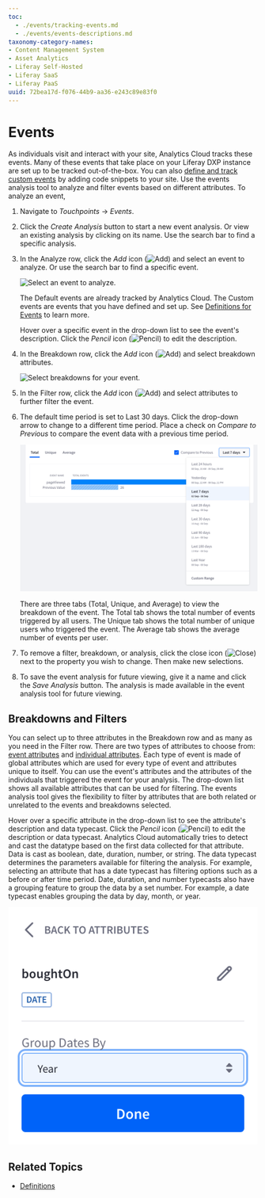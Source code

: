 ```yaml
---
toc:
  - ./events/tracking-events.md
  - ./events/events-descriptions.md
taxonomy-category-names:
- Content Management System
- Asset Analytics
- Liferay Self-Hosted
- Liferay SaaS
- Liferay PaaS
uuid: 72bea17d-f076-44b9-aa36-e243c89e83f0
---
```


# Events

As individuals visit and interact with your site, Analytics Cloud tracks these events. Many of these events that take place on your Liferay DXP instance are set up to be tracked out-of-the-box. You can also [define and track custom events](./events/tracking-events.md) by adding code snippets to your site. Use the events analysis tool to analyze and filter events based on different attributes. To analyze an event,

1. Navigate to *Touchpoints* &rarr; *Events*.

1. Click the *Create Analysis* button to start a new event analysis. Or view an existing analysis by clicking on its name. Use the search bar to find a specific analysis.

1. In the Analyze row, click the *Add* icon (![Add](../images/icon-add.png)) and select an event to analyze. Or use the search bar to find a specific event.

   ![Select an event to analyze.](./events/images/01.png)

   The Default events are already tracked by Analytics Cloud. The Custom events are events that you have defined and set up. See [Definitions for Events](../workspace-data/definitions.md) to learn more.

   Hover over a specific event in the drop-down list to see the event's description. Click the *Pencil* icon (![Pencil](../images/icon-edit.png)) to edit the description.

1. In the Breakdown row, click the *Add* icon (![Add](../images/icon-plus.png)) and select breakdown attributes.

   ![Select breakdowns for your event.](./events/images/02.png)

1. In the Filter row, click the *Add* icon (![Add](../images/icon-plus.png)) and select attributes to further filter the event.

1. The default time period is set to Last 30 days. Click the drop-down arrow to change to a different time period. Place a check on *Compare to Previous* to compare the event data with a previous time period.

   ![Select a different time period or compare to previous data.](./events/images/03.png)

   There are three tabs (Total, Unique, and Average) to view the breakdown of the event. The Total tab shows the total number of events triggered by all users. The Unique tab shows the total number of unique users who triggered the event. The Average tab shows the average number of events per user.

1. To remove a filter, breakdown, or analysis, click the close icon (![Close](../images/icon-close.png)) next to the property you wish to change. Then make new selections.

1. To save the event analysis for future viewing, give it a name and click the *Save Analysis* button. The analysis is made available in the event analysis tool for future viewing.

## Breakdowns and Filters

You can select up to three attributes in the Breakdown row and as many as you need in the Filter row. There are two types of attributes to choose from: [event attributes](../workspace-data/definitions.md#event-attributes) and [individual attributes](../workspace-data/definitions.md#individuals). Each type of event is made of global attributes which are used for every type of event and attributes unique to itself. You can use the event's attributes and the attributes of the individuals that triggered the event for your analysis. The drop-down list shows all available attributes that can be used for filtering. The events analysis tool gives the flexibility to filter by attributes that are both related or unrelated to the events and breakdowns selected.

Hover over a specific attribute in the drop-down list to see the attribute's description and data typecast. Click the *Pencil* icon (![Pencil](../images/icon-edit.png)) to edit the description or data typecast. Analytics Cloud automatically tries to detect and cast the datatype based on the first data collected for that attribute. Data is cast as boolean, date, duration, number, or string. The data typecast determines the parameters available for filtering the analysis. For example, selecting an attribute that has a date typecast has filtering options such as a before or after time period. Date, duration, and number typecasts also have a grouping feature to group the data by a set number. For example, a date typecast enables grouping the data by day, month, or year.

![For date, duration, and number, select how to group the data.](./events/images/04.png)

## Related Topics

- [Definitions](../workspace-data/definitions.md)